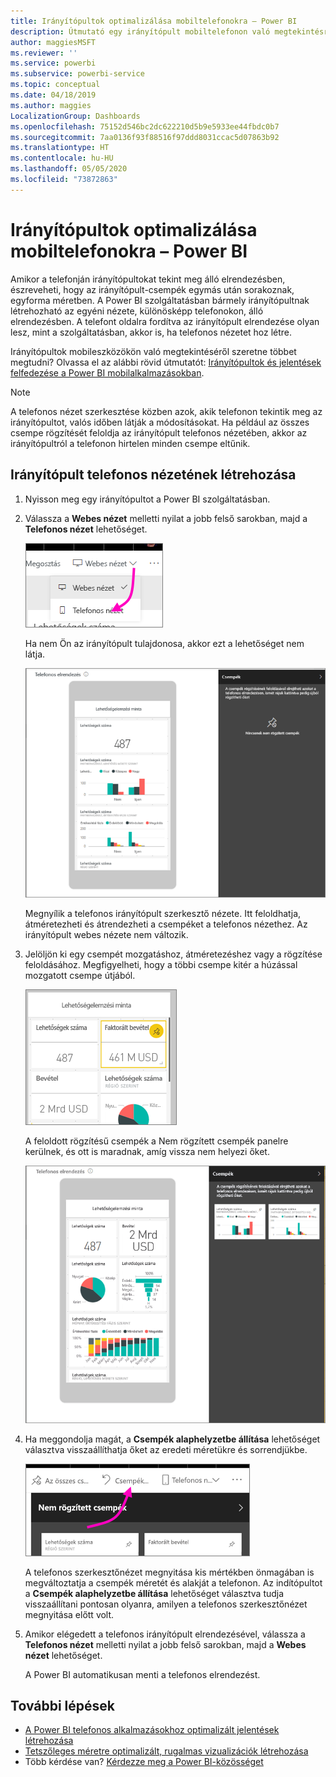 ```yaml
---
title: Irányítópultok optimalizálása mobiltelefonokra – Power BI
description: Útmutató egy irányítópult mobiltelefonon való megtekintésre készült egyéni nézetének létrehozásához a Power BI szolgáltatásban.
author: maggiesMSFT
ms.reviewer: ''
ms.service: powerbi
ms.subservice: powerbi-service
ms.topic: conceptual
ms.date: 04/18/2019
ms.author: maggies
LocalizationGroup: Dashboards
ms.openlocfilehash: 75152d546bc2dc622210d5b9e5933ee44fbdc0b7
ms.sourcegitcommit: 7aa0136f93f88516f97ddd8031ccac5d07863b92
ms.translationtype: HT
ms.contentlocale: hu-HU
ms.lasthandoff: 05/05/2020
ms.locfileid: "73872863"
---
```

# <a name="optimize-a-dashboard-for-mobile-phones---power-bi"></a>Irányítópultok optimalizálása mobiltelefonokra – Power BI 
Amikor a telefonján irányítópultokat tekint meg álló elrendezésben, észreveheti, hogy az irányítópult-csempék egymás után sorakoznak, egyforma méretben. A Power BI szolgáltatásban bármely irányítópultnak létrehozható az egyéni nézete, különösképp telefonokon, álló elrendezésben. A telefont oldalra fordítva az irányítópult elrendezése olyan lesz, mint a szolgáltatásban, akkor is, ha telefonos nézetet hoz létre.

Irányítópultok mobileszközökön való megtekintéséről szeretne többet megtudni? Olvassa el az alábbi rövid útmutatót: [Irányítópultok és jelentések felfedezése a Power BI mobilalkalmazásokban](consumer/mobile/mobile-apps-quickstart-view-dashboard-report.md).

> [!NOTE]
> A telefonos nézet szerkesztése közben azok, akik telefonon tekintik meg az irányítópultot, valós időben látják a módosításokat. Ha például az összes csempe rögzítését feloldja az irányítópult telefonos nézetében, akkor az irányítópultról a telefonon hirtelen minden csempe eltűnik. 
> 
> 

## <a name="create-a-phone-view-of-a-dashboard"></a>Irányítópult telefonos nézetének létrehozása
1. Nyisson meg egy irányítópultot a Power BI szolgáltatásban.
2. Válassza a **Webes nézet** melletti nyilat a jobb felső sarokban, majd a **Telefonos nézet** lehetőséget.

    ![](media/service-create-dashboard-mobile-phone-view/power-bi-service-phone-view-dashboard.png)

    Ha nem Ön az irányítópult tulajdonosa, akkor ezt a lehetőséget nem látja.

    ![](media/service-create-dashboard-mobile-phone-view/power-bi-mobile-edit-phone-view-canvas.png)

    Megnyílik a telefonos irányítópult szerkesztő nézete. Itt feloldhatja, átméretezheti és átrendezheti a csempéket a telefonos nézethez. Az irányítópult webes nézete nem változik.


1. Jelöljön ki egy csempét mozgatáshoz, átméretezéshez vagy a rögzítése feloldásához. Megfigyelheti, hogy a többi csempe kitér a húzással mozgatott csempe útjából.
   
    ![](media/service-create-dashboard-mobile-phone-view/power-bi-unpin-tile-phone-dashboard.png)
   
    A feloldott rögzítésű csempék a Nem rögzített csempék panelre kerülnek, és ott is maradnak, amíg vissza nem helyezi őket.
   
    ![](media/service-create-dashboard-mobile-phone-view/power-bi-mobile-edit-phone-view-post-edit.png)
2. Ha meggondolja magát, a **Csempék  alaphelyzetbe állítása** lehetőséget választva visszaállíthatja őket az eredeti méretükre és sorrendjükbe.
   
    ![](media/service-create-dashboard-mobile-phone-view/power-bi-service-phone-view-reset-tiles.png)
   
    A telefonos szerkesztőnézet megnyitása kis mértékben önmagában is megváltoztatja a csempék méretét és alakját a telefonon. Az indítópultot a **Csempék alaphelyzetbe állítása** lehetőséget választva tudja visszaállítani pontosan olyanra, amilyen a telefonos szerkesztőnézet megnyitása előtt volt.
3. Amikor elégedett a telefonos irányítópult elrendezésével, válassza a **Telefonos nézet** melletti nyilat a jobb felső sarokban, majd a **Webes nézet** lehetőséget.
   
    A Power BI automatikusan menti a telefonos elrendezést.

## <a name="next-steps"></a>További lépések
* [A Power BI telefonos alkalmazásokhoz optimalizált jelentések létrehozása](desktop-create-phone-report.md)
* [Tetszőleges méretre optimalizált, rugalmas vizualizációk létrehozása](visuals/desktop-create-responsive-visuals.md)
* Több kérdése van? [Kérdezze meg a Power BI-közösséget](https://community.powerbi.com/)

